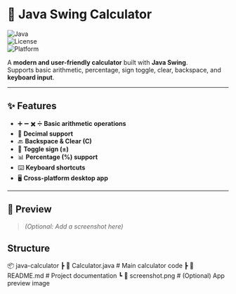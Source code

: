 # 🧮 Java Swing Calculator  

![Java](https://img.shields.io/badge/Java-ED8B00?style=for-the-badge&logo=openjdk&logoColor=white)  
![License](https://img.shields.io/badge/License-MIT-green?style=for-the-badge)  
![Platform](https://img.shields.io/badge/Platform-Cross--Platform-blue?style=for-the-badge)  

A **modern and user-friendly calculator** built with **Java Swing**.  
Supports basic arithmetic, percentage, sign toggle, clear, backspace, and **keyboard input**.  

---

## ✨ Features
- ➕ ➖ ✖️ ➗ **Basic arithmetic operations**  
- 🧾 **Decimal support**  
- 🔙 **Backspace & Clear (C)**  
- 🔄 **Toggle sign (±)**  
- 📊 **Percentage (%) support**  
- ⌨️ **Keyboard shortcuts**  
- 🖥️ **Cross-platform desktop app**  

---

## 📸 Preview  

> _(Optional: Add a screenshot here)_
 
## Structure
📦 java-calculator
 ┣ 📜 Calculator.java   # Main calculator code
 ┣ 📜 README.md         # Project documentation
 ┗ 📸 screenshot.png    # (Optional) App preview image
